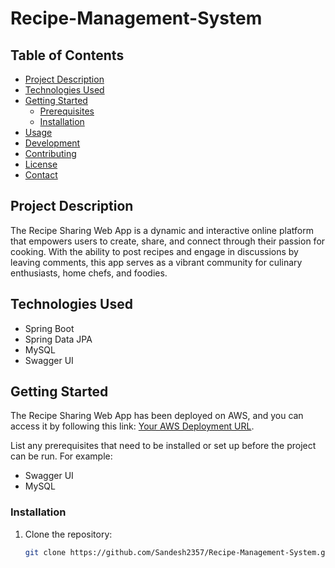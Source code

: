 # Recipe-Management-System

## Table of Contents

- [Project Description](#project-description)
- [Technologies Used](#technologies-used)
- [Getting Started](#getting-started)
  - [Prerequisites](#prerequisites)
  - [Installation](#installation)
- [Usage](#usage)
- [Development](#development)
- [Contributing](#contributing)
- [License](#license)
- [Contact](#contact)

## Project Description

The Recipe Sharing Web App is a dynamic and interactive online platform that empowers users to create, share, and connect through their passion for cooking. With the ability to post recipes and engage in discussions by leaving comments, this app serves as a vibrant community for culinary enthusiasts, home chefs, and foodies.

## Technologies Used

- Spring Boot
- Spring Data JPA
- MySQL
- Swagger UI

## Getting Started

The Recipe Sharing Web App has been deployed on AWS, and you can access it by following this link: [Your AWS Deployment URL](https://your-aws-deployment-url.com).


List any prerequisites that need to be installed or set up before the project can be run. For example:

- Swagger UI
- MySQL

### Installation

1. Clone the repository:

   ```sh
   git clone https://github.com/Sandesh2357/Recipe-Management-System.git
